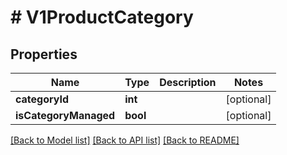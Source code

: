 # # V1ProductCategory

## Properties

Name | Type | Description | Notes
------------ | ------------- | ------------- | -------------
**categoryId** | **int** |  | [optional]
**isCategoryManaged** | **bool** |  | [optional]

[[Back to Model list]](../../README.md#models) [[Back to API list]](../../README.md#endpoints) [[Back to README]](../../README.md)
